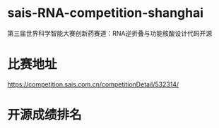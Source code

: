 # sais-RNA-competition-shanghai
第三届世界科学智能大赛创新药赛道：RNA逆折叠与功能核酸设计代码开源


# 比赛地址
https://competition.sais.com.cn/competitionDetail/532314/

# 开源成绩排名

